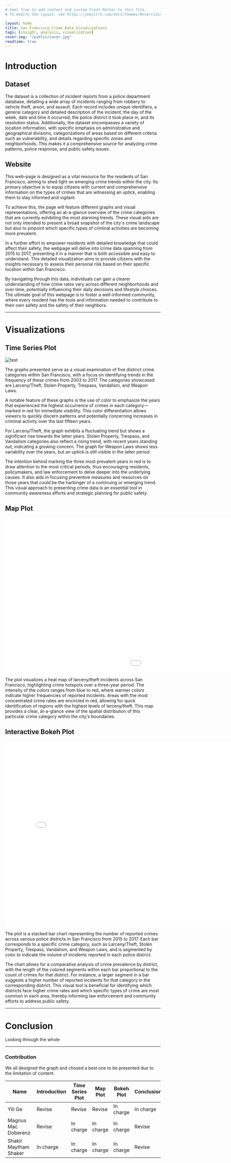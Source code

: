 ```yaml
---
# Feel free to add content and custom Front Matter to this file.
# To modify the layout, see https://jekyllrb.com/docs/themes/#overriding-theme-defaults

layout: home
title: San Francisco Crime Data Visualizations
tags: [insight, analysis, visualization]
cover-img: "/public/cover.jpg"
readtime: true
---
```


# Introduction
## Dataset

The dataset is a collection of incident reports from a police department database, detailing a wide array of incidents ranging from robbery to vehicle theft, arson, and assault. Each record includes unique identifiers, a general category and detailed description of the incident, the day of the week, date and time it occurred, the police district it took place in, and its resolution status. Additionally, the dataset encompasses a variety of location information, with specific emphasis on administrative and geographical divisions, categorizations of areas based on different criteria such as vulnerability, and details regarding specific zones and neighborhoods. This makes it a comprehensive source for analyzing crime patterns, police response, and public safety issues. 

## Website

This web-page is designed as a vital resource for the residents of San Francisco, aiming to shed light on emerging crime trends within the city. Its primary objective is to equip citizens with current and comprehensive information on the types of crimes that are witnessing an uptick, enabling them to stay informed and vigilant.

To achieve this, the page will feature different graphs and visual representations, offering an at-a-glance overview of the crime categories that are currently exhibiting the most alarming trends. These visual aids are not only intended to present a broad snapshot of the city's crime landscape but also to pinpoint which specific types of criminal activities are becoming more prevalent.

In a further effort to empower residents with detailed knowledge that could affect their safety, the webpage will delve into crime data spanning from 2015 to 2017, presenting it in a manner that is both accessible and easy to understand. This detailed visualization aims to provide citizens with the insights necessary to assess their personal risk based on their specific location within San Francisco.

By navigating through this data, individuals can gain a clearer understanding of how crime rates vary across different neighborhoods and over time, potentially influencing their daily decisions and lifestyle choices. The ultimate goal of this webpage is to foster a well-informed community, where every resident has the tools and information needed to contribute to their own safety and the safety of their neighbors.

---

# Visualizations
## Time Series Plot

![test](https://github.com/banishee/banishee.github.io/raw/main/public/time_series_plot.png)

The graphs presented serve as a visual examination of five distinct crime categories within San Francisco, with a focus on identifying trends in the frequency of these crimes from 2003 to 2017. The categories showcased are Larceny/Theft, Stolen Property, Trespass, Vandalism, and Weapon Laws.

A notable feature of these graphs is the use of color to emphasize the years that experienced the highest occurrence of crimes in each category—marked in red for immediate visibility. This color differentiation allows viewers to quickly discern patterns and potentially concerning increases in criminal activity over the last fifteen years.

For Larceny/Theft, the graph exhibits a fluctuating trend but shows a significant rise towards the latter years. Stolen Property, Trespass, and Vandalism categories also reflect a rising trend, with recent years standing out, indicating a growing concern. The graph for Weapon Laws shows less variability over the years, but an uptick is still visible in the latter period.

The intention behind marking the three most prevalent years in red is to draw attention to the most critical periods, thus encouraging residents, policymakers, and law enforcement to delve deeper into the underlying causes. It also aids in focusing preventive measures and resources on those years that could be the harbinger of a continuing or emerging trend. This visual approach to presenting crime data is an essential tool in community awareness efforts and strategic planning for public safety.

## Map Plot
<embed 
        type="text/html" 
        src="/public/map_SF.html"
        width="1500"
        height="500"
        >

The plot visualizes a heat map of larceny/theft incidents across San Francisco, highlighting crime hotspots over a three-year period. The intensity of the colors ranges from blue to red, where warmer colors indicate higher frequencies of reported incidents. Areas with the most concentrated crime rates are encircled in red, allowing for quick identification of regions with the highest levels of larceny/theft. This map provides a clear, at-a-glance view of the spatial distribution of this particular crime category within the city's boundaries.

## Interactive Bokeh Plot
<embed 
        type="text/html" 
        src="/public/Bokeh_Plot_1.html"
        width="800"
        height="600"
        >

The plot is a stacked bar chart representing the number of reported crimes across various police districts in San Francisco from 2015 to 2017. Each bar corresponds to a specific crime category, such as Larceny/Theft, Stolen Property, Trespass, Vandalism, and Weapon Laws, and is segmented by color to indicate the volume of incidents reported in each police district.

The chart allows for a comparative analysis of crime prevalence by district, with the length of the colored segments within each bar proportional to the count of crimes for that district. For instance, a larger segment in a bar suggests a higher number of reported incidents for that category in the corresponding district. This visual tool is beneficial for identifying which districts face higher crime rates and which specific types of crime are most common in each area, thereby informing law enforcement and community efforts to address public safety.

---

# Conclusion

Looking through the whole


---

### Contribution
We all designed the graph and chosed a best one to be presented due to the limitation of content.

| Name | Introduction | Time Series Plot | Map Plot | Bokeh Plot | Conclusion | Website Beautify|
|----------|----------|----------|----------|----------|----------|----------|
| Yili Ge   | Revise | Revise | Revise | In charge | In charge | In charge |
| Magnus Mac Doberenz  | Revise | In charge | In charge | In charge | Revise | Revise |
| Shakir Maytham Shaker   | In charge | In charge | In charge | In charge | Revise | Revise |
